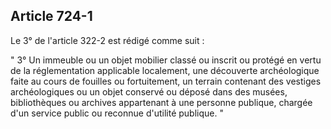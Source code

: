 Article 724-1
----
Le 3° de l'article 322-2 est rédigé comme suit :

" 3° Un immeuble ou un objet mobilier classé ou inscrit ou protégé en vertu de
la réglementation applicable localement, une découverte archéologique faite au
cours de fouilles ou fortuitement, un terrain contenant des vestiges
archéologiques ou un objet conservé ou déposé dans des musées, bibliothèques ou
archives appartenant à une personne publique, chargée d'un service public ou
reconnue d'utilité publique. "
